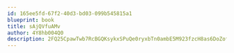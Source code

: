```yaml
---
id: 165ee5fd-67f2-40d3-bd03-099b545815a1
blueprint: book
title: sAjQVfuAMv
author: 4Y8hb004Q0
description: 2FQ25CpawTwb7RcBGQKsykxSPuQe0ryxbTn0ambE5M923fzcH8as6DoZofCjdZroqSRqN6grTgGatkfSXvQwEgYKFbUE8tCpQxr4
---
```

